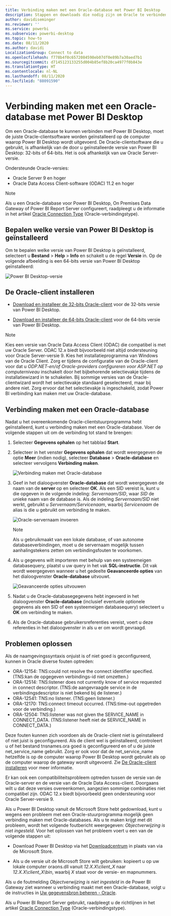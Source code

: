 ```yaml
---
title: Verbinding maken met een Oracle-database met Power BI Desktop
description: Stappen en downloads die nodig zijn om Oracle te verbinden met Power BI Desktop
author: davidiseminger
ms.reviewer: ''
ms.service: powerbi
ms.subservice: powerbi-desktop
ms.topic: how-to
ms.date: 08/11/2020
ms.author: davidi
LocalizationGroup: Connect to data
ms.openlocfilehash: f778b4f0c6572084598eb07df0e89b7a30aed7b1
ms.sourcegitcommit: d7145123133255d004b85ef8b20ca4977f0b843e
ms.translationtype: HT
ms.contentlocale: nl-NL
ms.lasthandoff: 08/11/2020
ms.locfileid: "88091590"
---
```

# <a name="connect-to-an-oracle-database-with-power-bi-desktop"></a>Verbinding maken met een Oracle-database met Power BI Desktop
Om een Oracle-database te kunnen verbinden met Power BI Desktop, moet de juiste Oracle-clientsoftware worden geïnstalleerd op de computer waarop Power BI Desktop wordt uitgevoerd. De Oracle-clientsoftware die u gebruikt, is afhankelijk van de door u geïnstalleerde versie van Power BI Desktop: 32-bits of 64-bits. Het is ook afhankelijk van uw Oracle Server-versie.

Ondersteunde Oracle-versies: 
- Oracle Server 9 en hoger
- Oracle Data Access Client-software (ODAC) 11.2 en hoger

> [!NOTE]
> Als u een Oracle-database voor Power BI Desktop, On Premises Data Gateway of Power BI Report Server configureert, raadpleegt u de informatie in het artikel [Oracle Connection Type](https://docs.microsoft.com/sql/reporting-services/report-data/oracle-connection-type-ssrs?view=sql-server-ver15) (Oracle-verbindingstype). 


## <a name="determining-which-version-of-power-bi-desktop-is-installed"></a>Bepalen welke versie van Power BI Desktop is geïnstalleerd
Om te bepalen welke versie van Power BI Desktop is geïnstalleerd, selecteert u **Bestand** > **Help** > **Info** en schakelt u de regel **Versie** in. Op de volgende afbeelding is een 64-bits versie van Power BI Desktop geïnstalleerd:

![Power BI Desktop-versie](media/desktop-connect-oracle-database/connect-oracle-database_1.png)

## <a name="install-the-oracle-client"></a>De Oracle-client installeren
- [Download en installeer de 32-bits Oracle-client](https://www.oracle.com/technetwork/topics/dotnet/utilsoft-086879.html) voor de 32-bits versie van Power BI Desktop.

- [Download en installeer de 64-bits Oracle-client](https://www.oracle.com/database/technologies/odac-downloads.html) voor de 64-bits versie van Power BI Desktop.

> [!NOTE]
> Kies een versie van Oracle Data Access Client (ODAC) die compatibel is met uw Oracle Server. ODAC 12.x biedt bijvoorbeeld niet altijd ondersteuning voor Oracle Server-versie 9.
> Kies het installatieprogramma van Windows van de Oracle Client.
> Zorg er tijdens de configuratie van de Oracle-client voor dat u *ODP.NET-en/of Oracle-providers configureren voor ASP.NET op computerniveau* inschakelt door het bijbehorende selectievakje tijdens de installatiewizard in te schakelen. Bij sommige versies van de Oracle-clientwizard wordt het selectievakje standaard geselecteerd, maar bij andere niet. Zorg ervoor dat het selectievakje is ingeschakeld, zodat Power BI verbinding kan maken met uw Oracle-database.

## <a name="connect-to-an-oracle-database"></a>Verbinding maken met een Oracle-database
Nadat u het overeenkomende Oracle-clientstuurprogramma hebt geïnstalleerd, kunt u verbinding maken met een Oracle-database. Voer de volgende stappen uit om de verbinding tot stand te brengen:

1. Selecteer **Gegevens ophalen** op het tabblad **Start**. 

2. Selecteer in het venster **Gegevens ophalen** dat wordt weergegeven de optie **Meer** (indien nodig), selecteer **Database** > **Oracle-database** en selecteer vervolgens **Verbinding maken**.
   
   ![Verbinding maken met Oracle-database](media/desktop-connect-oracle-database/connect-oracle-database_2.png)
3. Geef in het dialoogvenster **Oracle-database** dat wordt weergegeven de naam van de **server** op en selecteer **OK**. Als een SID vereist is, kunt u die opgeven in de volgende indeling: *Servernaam/SID*, waar *SID* de unieke naam van de database is. Als de indeling *Servernaam/SID* niet werkt, gebruikt u *Servernaam/Servicenaam*, waarbij *Servicenaam* de alias is die u gebruikt om verbinding te maken.


   ![Oracle-servernaam invoeren](media/desktop-connect-oracle-database/connect-oracle-database_3.png)

   > [!NOTE]
   > Als u gebruikmaakt van een lokale database, of van autonome databaseverbindingen, moet u de servernaam mogelijk tussen aanhalingstekens zetten om verbindingsfouten te voorkomen. 
      
4. Als u gegevens wilt importeren met behulp van een systeemeigen databasequery, plaatst u uw query in het vak **SQL-instructie**. Dit vak wordt weergegeven wanneer u het gedeelte **Geavanceerde opties** van het dialoogvenster **Oracle-database** uitvouwt.
   
   ![Geavanceerde opties uitvouwen](media/desktop-connect-oracle-database/connect-oracle-database_4.png)


5. Nadat u de Oracle-databasegegevens hebt ingevoerd in het dialoogvenster **Oracle-database** (inclusief eventuele optionele gegevens als een SID of een systeemeigen databasequery) selecteert u **OK** om verbinding te maken.
5. Als de Oracle-database gebruikersreferenties vereist, voert u deze referenties in het dialoogvenster in als u er om wordt gevraagd.


## <a name="troubleshooting"></a>Problemen oplossen

Als de naamgevingssyntaxis onjuist is of niet goed is geconfigureerd, kunnen in Oracle diverse fouten optreden:

* ORA-12154: TNS:could not resolve the connect identifier specified. (TNS:kan de opgegeven verbindings-id niet omzetten.)
* ORA-12514: TNS:listener does not currently know of service requested in connect descriptor. (TNS:de aangevraagde service in de verbindingsdescriptor is niet bekend bij de listener.)
* ORA-12541: TNS:no listener. (TNS:geen listener.)
* ORA-12170: TNS:connect timeout occurred. (TNS:time-out opgetreden voor de verbinding.)
* ORA-12504: TNS:listener was not given the SERVICE_NAME in CONNECT_DATA. (TNS:listener heeft niet de SERVICE_NAME in CONNECT_DATA.)

Deze fouten kunnen zich voordoen als de Oracle-client niet is geïnstalleerd of niet juist is geconfigureerd. Als de client wel is geïnstalleerd, controleert u of het bestand tnsnames.ora goed is geconfigureerd en of u de juiste net_service_name gebruikt. Zorg er ook voor dat de net_service_name hetzelfde is op de computer waarop Power BI Desktop wordt gebruikt als op de computer waarop de gateway wordt uitgevoerd. Zie [De Oracle-client installeren](#install-the-oracle-client) voor meer informatie.

Er kan ook een compatibiliteitsprobleem optreden tussen de versie van de Oracle-server en de versie van de Oracle Data Access-client. Doorgaans wilt u dat deze versies overeenkomen, aangezien sommige combinaties niet compatibel zijn. ODAC 12.x biedt bijvoorbeeld geen ondersteuning voor Oracle Server-versie 9.

Als u Power BI Desktop vanuit de Microsoft Store hebt gedownload, kunt u wegens een probleem met een Oracle-stuurprogramma mogelijk geen verbinding maken met Oracle-databases. Als u te maken krijgt met dit probleem, wordt het volgende foutbericht weergegeven: *Objectverwijzing is niet ingesteld*. Voor het oplossen van het probleem voert u een van de volgende stappen uit:

* Download Power BI Desktop via het [Downloadcentrum](https://www.microsoft.com/download/details.aspx?id=58494) in plaats van via de Microsoft Store.

* Als u de versie uit de Microsoft Store wilt gebruiken: kopieert u op uw lokale computer oraons.dll vanuit _12.X.X\client_X_ naar _12.X.X\client_X\bin_, waarbij _X_ staat voor de versie- en mapnummers.

Als u de foutmelding *Objectverwijzing is niet ingesteld* in de Power BI Gateway ziet wanneer u verbinding maakt met een Oracle-database, volgt u de instructies in [Uw gegevensbron beheren - Oracle](service-gateway-onprem-manage-oracle.md).

Als u Power BI Report Server gebruikt, raadpleegt u de richtlijnen in het artikel [Oracle Connection Type](https://docs.microsoft.com/sql/reporting-services/report-data/oracle-connection-type-ssrs?view=sql-server-ver15) (Oracle-verbindingstype).

